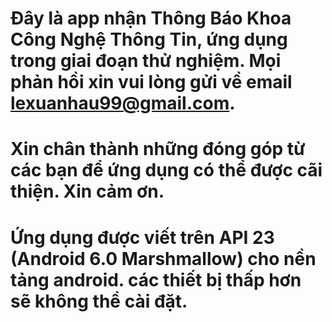 # Đây là app nhận Thông Báo Khoa Công Nghệ Thông Tin, ứng dụng trong giai đoạn thử nghiệm. Mọi phản hồi xin vui lòng gửi về email lexuanhau99@gmail.com.
# Xin chân thành những đóng góp từ các bạn để ứng dụng có thể được cãi thiện. Xin cảm ơn.
# Ứng dụng được viết trên API 23 (Android 6.0 Marshmallow) cho nền tảng android. các thiết bị thấp hơn sẽ không thể cài đặt.
